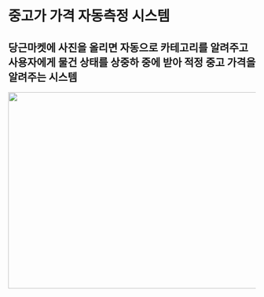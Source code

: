 # 중고가 가격 자동측정 시스템

## 당근마켓에 사진을 올리면 자동으로 카테고리를 알려주고 사용자에게 물건 상태를 상중하 중에 받아 적정 중고 가격을 알려주는 시스템

<img src=https://user-images.githubusercontent.com/79887655/143183157-18c6bbd1-81d2-4356-a9e4-42bc0d0e944a.png width="600" height="400"/>
